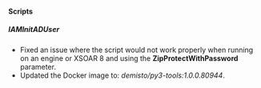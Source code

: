 
#### Scripts

##### IAMInitADUser

- Fixed an issue where the script would not work properly when running on an engine or XSOAR 8 and using the **ZipProtectWithPassword** parameter.
- Updated the Docker image to: *demisto/py3-tools:1.0.0.80944*.
